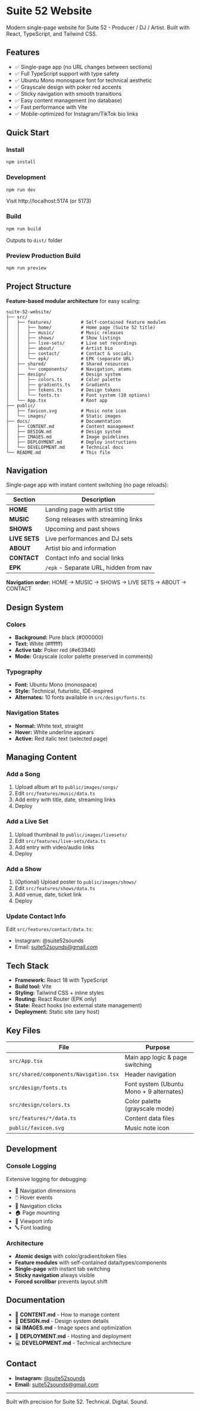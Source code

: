 # Suite 52 Website

Modern single-page website for Suite 52 - Producer / DJ / Artist. Built with React, TypeScript, and Tailwind CSS.

## Features

- ✅ Single-page app (no URL changes between sections)
- ✅ Full TypeScript support with type safety
- ✅ Ubuntu Mono monospace font for technical aesthetic
- ✅ Grayscale design with poker red accents
- ✅ Sticky navigation with smooth transitions
- ✅ Easy content management (no database)
- ✅ Fast performance with Vite
- ✅ Mobile-optimized for Instagram/TikTok bio links

## Quick Start

### Install
```bash
npm install
```

### Development
```bash
npm run dev
```
Visit http://localhost:5174 (or 5173)

### Build
```bash
npm run build
```
Outputs to `dist/` folder

### Preview Production Build
```bash
npm run preview
```

## Project Structure

**Feature-based modular architecture** for easy scaling:

```
suite-52-website/
├── src/
│   ├── features/           # Self-contained feature modules
│   │   ├── home/           # Home page (Suite 52 title)
│   │   ├── music/          # Music releases
│   │   ├── shows/          # Show listings
│   │   ├── live-sets/      # Live set recordings
│   │   ├── about/          # Artist bio
│   │   ├── contact/        # Contact & socials
│   │   └── epk/            # EPK (separate URL)
│   ├── shared/             # Shared resources
│   │   └── components/     # Navigation, atoms
│   ├── design/             # Design system
│   │   ├── colors.ts       # Color palette
│   │   ├── gradients.ts    # Gradients
│   │   ├── tokens.ts       # Design tokens
│   │   └── fonts.ts        # Font system (10 options)
│   └── App.tsx             # Root app
├── public/
│   ├── favicon.svg         # Music note icon
│   └── images/             # Static images
├── docs/                   # Documentation
│   ├── CONTENT.md          # Content management
│   ├── DESIGN.md           # Design system
│   ├── IMAGES.md           # Image guidelines
│   ├── DEPLOYMENT.md       # Deploy instructions
│   └── DEVELOPMENT.md      # Technical docs
└── README.md               # This file
```

## Navigation

Single-page app with instant content switching (no page reloads):

| Section | Description |
|---------|-------------|
| **HOME** | Landing page with artist title |
| **MUSIC** | Song releases with streaming links |
| **SHOWS** | Upcoming and past shows |
| **LIVE SETS** | Live performances and DJ sets |
| **ABOUT** | Artist bio and information |
| **CONTACT** | Contact info and social links |
| **EPK** | `/epk` - Separate URL, hidden from nav |

**Navigation order:** HOME → MUSIC → SHOWS → LIVE SETS → ABOUT → CONTACT

## Design System

### Colors
- **Background:** Pure black (#000000)
- **Text:** White (#ffffff)
- **Active tab:** Poker red (#e63946)
- **Mode:** Grayscale (color palette preserved in comments)

### Typography
- **Font:** Ubuntu Mono (monospace)
- **Style:** Technical, futuristic, IDE-inspired
- **Alternates:** 10 fonts available in `src/design/fonts.ts`

### Navigation States
- **Normal:** White text, straight
- **Hover:** White underline appears
- **Active:** Red italic text (selected page)

## Managing Content

### Add a Song
1. Upload album art to `public/images/songs/`
2. Edit `src/features/music/data.ts`
3. Add entry with title, date, streaming links
4. Deploy

### Add a Live Set
1. Upload thumbnail to `public/images/livesets/`
2. Edit `src/features/live-sets/data.ts`
3. Add entry with video/audio links
4. Deploy

### Add a Show
1. (Optional) Upload poster to `public/images/shows/`
2. Edit `src/features/shows/data.ts`
3. Add venue, date, ticket link
4. Deploy

### Update Contact Info
Edit `src/features/contact/data.ts`:
- Instagram: @suite52sounds
- Email: suite52sounds@gmail.com

## Tech Stack

- **Framework:** React 18 with TypeScript
- **Build tool:** Vite
- **Styling:** Tailwind CSS + inline styles
- **Routing:** React Router (EPK only)
- **State:** React hooks (no external state management)
- **Deployment:** Static site (any host)

## Key Files

| File | Purpose |
|------|---------|
| `src/App.tsx` | Main app logic & page switching |
| `src/shared/components/Navigation.tsx` | Header navigation |
| `src/design/fonts.ts` | Font system (Ubuntu Mono + 9 alternates) |
| `src/design/colors.ts` | Color palette (grayscale mode) |
| `src/features/*/data.ts` | Content data files |
| `public/favicon.svg` | Music note icon |

## Development

### Console Logging
Extensive logging for debugging:
- 📐 Navigation dimensions
- 🖱️ Hover events
- 🔗 Navigation clicks
- 🏠 Page mounting
- 📱 Viewport info
- 🔤 Font loading

### Architecture
- **Atomic design** with color/gradient/token files
- **Feature modules** with self-contained data/types/components
- **Single-page** with instant tab switching
- **Sticky navigation** always visible
- **Forced scrollbar** prevents layout shift

## Documentation

- 📄 **CONTENT.md** - How to manage content
- 🎨 **DESIGN.md** - Design system details
- 🖼️ **IMAGES.md** - Image specs and optimization
- 🚀 **DEPLOYMENT.md** - Hosting and deployment
- 💻 **DEVELOPMENT.md** - Technical architecture

## Contact

- **Instagram:** [@suite52sounds](https://instagram.com/suite52sounds)
- **Email:** suite52sounds@gmail.com

---

Built with precision for Suite 52. Technical. Digital. Sound.
